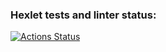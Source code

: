 ### Hexlet tests and linter status:
[![Actions Status](https://github.com/Zotov2003/python-project-52/actions/workflows/hexlet-check.yml/badge.svg)](https://github.com/Zotov2003/python-project-52/actions)